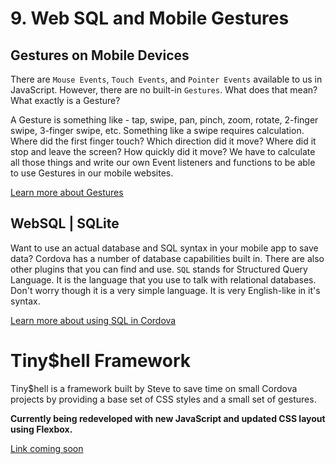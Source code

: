 # 9. Web SQL and Mobile Gestures

## Gestures on Mobile Devices

There are `Mouse Events`, `Touch Events`, and `Pointer Events` available to us in JavaScript. However, there are no built-in `Gestures`. What does that mean?  What exactly is a Gesture?

A Gesture is something like - tap, swipe, pan, pinch, zoom, rotate, 2-finger swipe, 3-finger swipe, etc. Something like a swipe requires calculation. Where did the first finger touch? Which direction did it move? Where did it stop and leave the screen? How quickly did it move? We have to calculate all those things and write our own Event listeners and functions to be able to use Gestures in our mobile websites.

[Learn more about Gestures](./gestures.md)

## WebSQL | SQLite

Want to use an actual database and SQL syntax in your mobile app to save data? Cordova has a number of database capabilities built in. There are also other plugins that you can find and use. `SQL` stands for Structured Query Language. It is the language that you use to talk with relational databases. Don't worry though it is a very simple language. It is very English-like in it's syntax.

[Learn more about using SQL in Cordova](./cordova-sql.md)

# Tiny$hell Framework

Tiny$hell is a framework built by Steve to save time on small Cordova projects by providing a base set of CSS styles and a small set of gestures. 

**Currently being redeveloped with new JavaScript and updated CSS layout using Flexbox.**

[Link coming soon](./tinyshell.md)
